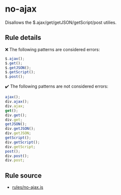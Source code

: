 # no-ajax

Disallows the $.ajax/get/getJSON/getScript/post utilies.

## Rule details

❌ The following patterns are considered errors:
```js
$.ajax();
$.get();
$.getJSON();
$.getScript();
$.post();
```

✔️ The following patterns are not considered errors:
```js
ajax();
div.ajax();
div.ajax;
get();
div.get();
div.get;
getJSON();
div.getJSON();
div.getJSON;
getScript();
div.getScript();
div.getScript;
post();
div.post();
div.post;
```
## Rule source

* [rules/no-ajax.js](../rules/no-ajax.js)
